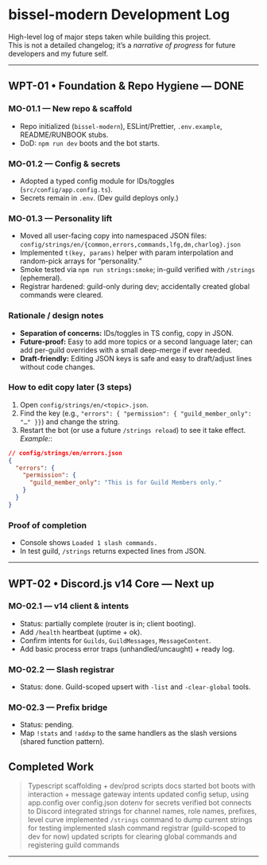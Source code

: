 
# bissel-modern Development Log

High-level log of major steps taken while building this project.  
This is not a detailed changelog; it’s a *narrative of progress* for future developers and my future self.

---

## WPT-01 • Foundation & Repo Hygiene — **DONE**

### MO-01.1 — New repo & scaffold

- Repo initialized (`bissel-modern`), ESLint/Prettier, `.env.example`, README/RUNBOOK stubs.
- DoD: `npm run dev` boots and the bot starts.

### MO-01.2 — Config & secrets

- Adopted a typed config module for IDs/toggles (`src/config/app.config.ts`).
- Secrets remain in `.env`. (Dev guild deploys only.)

### MO-01.3 — Personality lift

- Moved all user-facing copy into namespaced JSON files:
    `config/strings/en/{common,errors,commands,lfg,dm,charlog}.json`
- Implemented `t(key, params)` helper with param interpolation and random-pick arrays for “personality.”
- Smoke tested via `npm run strings:smoke`; in-guild verified with `/strings` (ephemeral).
- Registrar hardened: guild-only during dev; accidentally created global commands were cleared.

### Rationale / design notes

- **Separation of concerns:** IDs/toggles in TS config, copy in JSON.
- **Future-proof:** Easy to add more topics or a second language later; can add per-guild overrides with a small deep-merge if ever needed.
- **Draft-friendly:** Editing JSON keys is safe and easy to draft/adjust lines without code changes.

### How to edit copy later (3 steps)

1. Open `config/strings/en/<topic>.json`.
2. Find the key (e.g., `"errors": { "permission": { "guild_member_only": "…" }}`) and change the string.
3. Restart the bot (or use a future `/strings reload`) to see it take effect.
*Example:*:

```json
// config/strings/en/errors.json
{
  "errors": {
    "permission": {
      "guild_member_only": "This is for Guild Members only."
    }
  }
}

```

### Proof of completion

- Console shows `Loaded 1 slash commands.`
- In test guild, `/strings` returns expected lines from JSON.

---

## WPT-02 • Discord.js v14 Core — **Next up**

### MO-02.1 — v14 client & intents

- Status: partially complete (router is in; client booting).
- Add `/health` heartbeat (uptime + ok).
- Confirm intents for `Guilds`, `GuildMessages`, `MessageContent`.
- Add basic process error traps (unhandled/uncaught) + ready log.

### MO-02.2 — Slash registrar

- Status: done. Guild-scoped upsert with `-list` and `-clear-global` tools.

### MO-02.3 — Prefix bridge

- Status: pending.
- Map `!stats` and `!addxp` to the same handlers as the slash versions (shared function pattern).

## Completed Work

> Typescript scaffolding + dev/prod scripts
> docs started
> bot boots with interaction + message gateway intents
> updated config setup, using app.config over config.json
> dotenv for secrets
> verified bot connects to Discord
> integrated strings for channel names, role names, prefixes, level curve
> implemented `/strings` command to dump current strings for testing
> implemented slash command registrar (guild-scoped to dev for now)
> updated scripts for clearing global commands and registering guild commands

---
